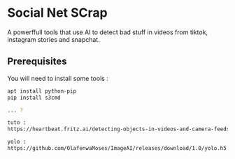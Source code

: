 # Social Net SCrap

A powerffull tools that use AI to detect bad stuff in videos from tiktok, instagram stories and snapchat.

## Prerequisites

You will need to install some tools : 
```bash
apt install python-pip
pip install s3cmd

... ?

tuto : 
https://heartbeat.fritz.ai/detecting-objects-in-videos-and-camera-feeds-using-keras-opencv-and-imageai-c869fe1ebcdb

yolo : 
https://github.com/OlafenwaMoses/ImageAI/releases/download/1.0/yolo.h5
